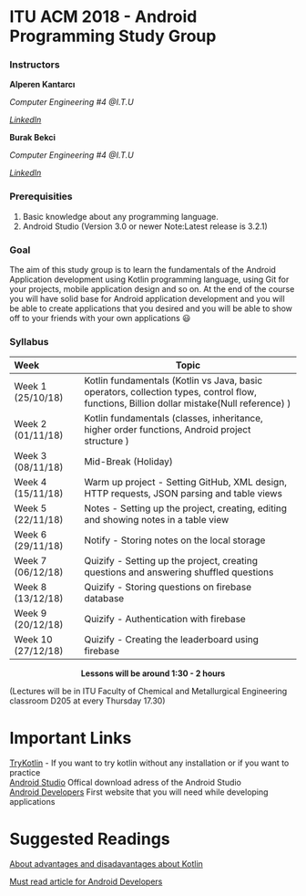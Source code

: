 # ITU ACM 2018 - Android Programming Study Group

### Instructors

**Alperen Kantarcı**

*Computer Engineering #4 @I.T.U*

[*LinkedIn*](https://www.linkedin.com/in/alperenkantarci/)

**Burak Bekci**

*Computer Engineering #4 @I.T.U*

[*LinkedIn*](https://www.linkedin.com/in/burak-bekci-129b1514b/)


### Prerequisities
1. Basic knowledge about any programming language.
2. Android Studio (Version 3.0 or newer Note:Latest release is 3.2.1)

### Goal

The aim of this study group is to learn the fundamentals of the Android Application development using Kotlin programming language, using Git for your projects, mobile application design and so on. At the end of the course you will have solid base for Android application development and you will be able to create applications that you desired and you will be able to show off to your friends with your own applications :smiley: 

### Syllabus

| Week               | Topic                                                        |
| :----------------- | ------------------------------------------------------------ |
| Week 1 (25/10/18)  | Kotlin fundamentals (Kotlin vs Java, basic operators, collection types, control flow, functions, Billion dollar mistake(Null reference) ) |
| Week 2 (01/11/18)  | Kotlin fundamentals (classes, inheritance, higher order functions, Android project structure ) |
| Week 3 (08/11/18)  | Mid-Break (Holiday)                                          |
| Week 4 (15/11/18)  | Warm up project - Setting GitHub, XML design, HTTP requests, JSON parsing and table views |
| Week 5 (22/11/18)  | Notes - Setting up the project, creating, editing and showing notes in a table view |
| Week 6 (29/11/18)  | Notify - Storing notes on the local storage                  |
| Week 7 (06/12/18)  | Quizify - Setting up the project, creating questions and answering shuffled questions |
| Week 8 (13/12/18)  | Quizify - Storing questions on firebase database             |
| Week 9 (20/12/18)  | Quizify - Authentication with firebase                       |
| Week 10 (27/12/18) | Quizify - Creating the leaderboard using firebase            |

<p align="center"><b>Lessons will be around 1:30 - 2 hours</b></p>

(Lectures will be in ITU Faculty of Chemical and Metallurgical Engineering classroom D205 at every Thursday 17.30)

# Important Links
[TryKotlin](https://try.kotlinlang.org) - If you want to try kotlin without any installation or if you want to practice  
[Android Studio](https://developer.android.com/studio/) Offical download adress of the Android Studio  
[Android Developers](https://developer.android.com/docs/) First website that you will need while developing applications  

# Suggested Readings
[About advantages and disadavantages about Kotlin](https://medium.com/@octskyward/why-kotlin-is-my-next-programming-language-c25c001e26e3)

[Must read article for Android Developers](https://medium.com/mindorks/a-roadmap-to-become-a-better-android-developer-3038cf7f8c8d)


